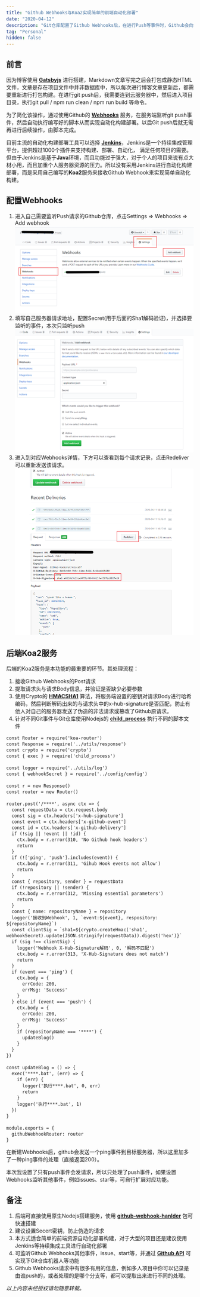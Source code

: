 ```yaml
---
title: "Github Webhooks与Koa2实现简单的前端自动化部署"
date: "2020-04-12"
description: "Git仓库配置了Github Webhooks后，在进行Push等事件时，Github会向设定的服务器发送请求，通过监听该请求，然后执行相关脚本文件从而实现简单的自动化构建与部署（服务端使用Koa2接收请求与处理脚本）"
tag: "Personal"
hidden: false
---
```


## 前言

因为博客使用 **<a href="https://www.gatsbyjs.org/" target="_blank">Gatsbyjs</a>** 进行搭建，Markdown文章写完之后会打包成静态HTML文件，文章是存在项目文件中并非数据库中，所以每次进行博客文章更新后，都需要重新进行打包构建。在进行git push后，我需要连到云服务器中，然后进入项目目录，执行git pull / npm run clean / npm run build 等命令。

为了简化该操作，通过使用Github的 **<a href="https://developer.github.com/webhooks/" target="_blank">Webhooks</a>** 服务，在服务端监听git push事件，然后自动执行编写好的脚本从而实现自动化构建部署。以后Git push后就无需再进行后续操作，由脚本完成。

目前主流的自动化构建部署工具可以选择 **<a href="https://jenkins.io/zh/" target="_blank">Jenkins</a>**，Jenkins是一个持续集成管理平台，提供超过1000个插件来支持构建、部署、自动化， 满足任何项目的需要。但由于Jenkins是基于**Java**环境，而且功能过于强大，对于个人的项目来说有点大材小用，而且加重个人服务器资源的压力。所以没有采用Jenkins进行自动化构建部署，而是采用自己编写的**Koa2**服务来接收Github Webhook来实现简单自动化构建。

## 配置Webhooks

1. 进入自己需要监听Push请求的Github仓库，点击Settings => Webhooks => Add webhook
![Create Webhook](./create-webhook.png)
2. 填写自己服务器请求地址，配置Secret(用于后面的Sha1解码验证)，并选择要监听的事件，本次只监听push
![Webhook form](./webhook-form.png)
3. 进入到对应Webhooks详情，下方可以查看到每个请求记录，点击Redeliver可以重新发送该请求。
![Redeliver](./redeliver.png)

## 后端Koa2服务

后端的Koa2服务是本功能的最重要的环节。其处理流程：
1. 接收Github Webhooks的Post请求
2. 提取请求头与请求Body信息，并验证是否缺少必要参数
3. 使用Crypto的 **<a href="http://nodejs.cn/api/crypto.html#crypto_crypto_createhmac_algorithm_key_options" target="_blank">HMACSHA1</a>** 算法，将服务端设置的密钥对请求Body进行哈希编码，然后判断解码出来的与请求头中的x-hub-signature是否匹配，防止有他人对自己的服务器发送了伪造的非法请求或篡改了Github原请求。
4. 针对不同Git事件与Git仓库使用Nodejs的 **<a href="http://nodejs.cn/api/child_process.html" target="_blank">child_process</a>** 执行不同的脚本文件

```js{14,15,32}
const Router = require('koa-router')
const Response = require('../utils/response')
const crypto = require('crypto')
const { exec } = require('child_process')

const logger = require('../utils/log')
const { webhookSecret } = require('../config/config')

const r = new Response()
const router = new Router()

router.post('/****', async ctx => {
  const requestData = ctx.request.body
  const sig = ctx.headers['x-hub-signature']
  const event = ctx.headers['x-github-event']
  const id = ctx.headers['x-github-delivery']
  if (!sig || !event || !id) {
    ctx.body = r.error(310, 'No Github hook headers')
    return
  }
  if (!['ping', 'push'].includes(event)) {
    ctx.body = r.error(311, 'Gihub Hook events not allow')
    return
  }
  const { repository, sender } = requestData
  if (!repository || !sender) {
    ctx.body = r.error(312, 'Missing essential parameters')
    return
  }
  const { name: repositoryName } = repository
  logger('接收到Webhook', 1, `event:${event}, respository: ${repositoryName}`)
  const clientSig = `sha1=${crypto.createHmac('sha1', webhookSecret).update(JSON.stringify(requestData)).digest('hex')}`
  if (sig !== clientSig) {
    logger('Webhook X-Hub-Signature解码', 0, '解码不匹配')
    ctx.body = r.error(313, 'X-Hub-Signature does not match')
    return
  }
  if (event === 'ping') {
    ctx.body = {
      errCode: 200,
      errMsg: 'Success'
    }
  } else if (event === 'push') {
    ctx.body = {
      errCode: 200,
      errMsg: 'Success'
    }
    if (repositoryName === '****') {
      updateBlog()
    }
  }
})

const updateBlog = () => {
  exec('****.bat', (err) => {
    if (err) {
      logger('执行****.bat', 0, err)
      return
    }
    logger('执行****.bat', 1)
  })
}

module.exports = {
  githubWebhookRouter: router
}
```

在新建Webhooks后，github会发送一个ping事件到目标服务器，所以这里加多了一种ping事件的处理（直接返回200）。

本次我设置了只有push事件会发请求，所以只处理了push事件，如果设置Webhooks监听其他事件，例如issues、star等，可自行扩展对应功能。

## 备注

1. 后端可直接使用原生Nodejs搭建服务，使用 **<a href="https://github.com/rvagg/github-webhook-handler#readme" target="_blank">github-webhook-hanlder</a>** 包可快速搭建
2. 建议设置Secert密钥，防止伪造的请求
3. 本方式适合简单的前端资源自动化部署构建，对于大型的项目还是建议使用Jenkins等持续集成工具进行自动化部署
4. 可监听Github Webhooks其他事件，issue、start等，并通过 **<a href="https://developer.github.com/v3/" target="_blank">Github API</a>** 可实现下Git仓库机器人等功能
5. Github Webhooks请求中有很多有用的信息，例如多人项目中你可以记录是由谁push的，或者处理的是哪个分支等，都可以提取出来进行不同的处理。

*以上内容未经授权请勿随意转载。*
